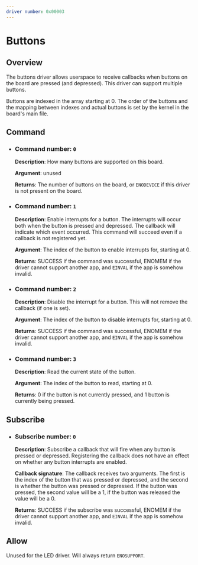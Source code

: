 ```yaml
---
driver number: 0x00003
---
```


# Buttons

## Overview

The buttons driver allows userspace to receive callbacks when buttons on the
board are pressed (and depressed). This driver can support multiple buttons.

Buttons are indexed in the array starting at 0. The order of the buttons and the
mapping between indexes and actual buttons is set by the kernel in the board's
main file.

## Command

  * ### Command number: `0`

    **Description**: How many buttons are supported on this board.

    **Argument**: unused

    **Returns**: The number of buttons on the board, or `ENODEVICE` if this
    driver is not present on the board.

  * ### Command number: `1`

    **Description**: Enable interrupts for a button. The interrupts will occur
    both when the button is pressed and depressed. The callback will indicate
    which event occurred. This command will succeed even if a callback is
    not registered yet.

    **Argument**: The index of the button to enable interrupts for, starting at
    0.

    **Returns**: SUCCESS if the command was successful, ENOMEM if the driver
    cannot support another app, and `EINVAL` if the app is somehow invalid.

  * ### Command number: `2`

    **Description**: Disable the interrupt for a button. This will not remove
    the callback (if one is set).

    **Argument**: The index of the button to disable interrupts for, starting at
    0.

    **Returns**: SUCCESS if the command was successful, ENOMEM if the driver
    cannot support another app, and `EINVAL` if the app is somehow invalid.

  * ### Command number: `3`

    **Description**: Read the current state of the button.

    **Argument**: The index of the button to read, starting at 0.

    **Returns**: 0 if the button is not currently pressed, and 1 button is
    currently being pressed.

## Subscribe

  * ### Subscribe number: `0`

    **Description**: Subscribe a callback that will fire when any button is
    pressed or depressed. Registering the callback does not have an effect on
    whether any button interrupts are enabled.

    **Callback signature**: The callback receives two arguments. The first is
    the index of the button that was pressed or depressed, and the second is
    whether the button was pressed or depressed. If the button was pressed,
    the second value will be a 1, if the button was released the value will be
    a 0.

    **Returns**: SUCCESS if the subscribe was successful, ENOMEM if the driver
    cannot support another app, and `EINVAL` if the app is somehow invalid.

## Allow

Unused for the LED driver. Will always return `ENOSUPPORT`.

